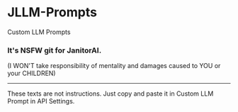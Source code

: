 # JLLM-Prompts
Custom LLM Prompts

### It's NSFW git for JanitorAI.
(I WON'T take responsibility of mentality and damages caused to YOU or your CHILDREN)

---

These texts are not instructions. Just copy and paste it in Custom LLM Prompt in API Settings.
